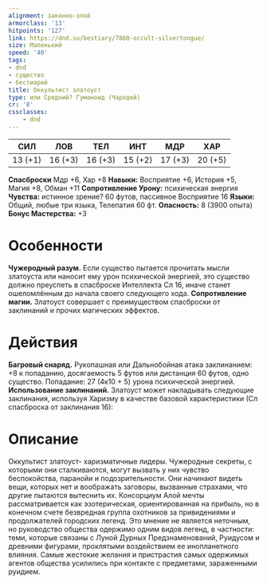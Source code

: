 ```yaml
---
alignment: законно-злой
armorclass: '13'
hitpoints: '127'
link: https://dnd.su/bestiary/7860-occult-silvertongue/
size: Маленький
speed: '40'
tags:
- dnd
- существо
- бестиарий
title: Оккультист златоуст
type: или Средний? Гуманоид (Чародей)
cr: '8'
cssclasses:
    - dnd
---
```



| СИЛ | ЛОВ | ТЕЛ | ИНТ | МДР | ХАР |
|---|---|---|---|---|---|
| 13 (+1) | 16 (+3) | 16 (+3) | 15 (+2) | 17 (+3) | 20 (+5) |
**Спасброски** Мдр +6, Хар +8
**Навыки:** Восприятие +6, История +5, Магия +8, Обман +11
**Сопротивление Урону:** психическая энергия
**Чувства:** истинное зрение? 60 футов, пассивное Восприятие 16
**Языки:** Общий, любые три языка, Телепатия 60 фт.
**Опасность:** 8 (3900 опыта)
**Бонус Мастерства:** +3


# Особенности
**Чужеродный разум.** Если существо пытается прочитать мысли златоуста или наносит ему урон психической энергией, это существо должно преуспеть в спасброске Интеллекта Сл 16, иначе станет ошеломлённым до начала своего следующего хода.
**Сопротивление магии.** Златоуст совершает с преимуществом спасброски от заклинаний и прочих магических эффектов.


# Действия
**Багровый снаряд.** Рукопашная или Дальнобойная атака заклинанием: +8 к попаданию, досягаемость 5 футов или дистанция 60 футов, одно существо. Попадание: 27 (4к10 + 5) урона психической энергией.
**Использование заклинаний.** Златоуст может накладывать следующие заклинания, используя Харизму в качестве базовой характеристики (Сл спасброска от заклинания 16):


# Описание
Оккультист златоуст- харизматичные лидеры. Чужеродные секреты, с которыми они сталкиваются, могут вызвать у них чувство беспокойства, паранойи и подозрительности. Они начинают видеть вещи, которых нет и воображать заговоры, вызванные страхами, что другие пытаются вытеснить их. Консорциум Алой мечты рассматривается как эзотерическая, ориентированная на прибыль, но в конечном счете безвредная группа охотников за привидениями и продолжателей городских легенд. Это мнение не является неточным, но руководство общества одержимо одним видов легенд, в частности: теми, которые связаны с Луной Дурных Предзнаменований, Руидусом и древними фигурами, проклятыми воздействием ее инопланетного влияния. Самые жестокие желания и пристрастия самых одержимых агентов общества усилились при контакте с предметами, зараженными руидием.